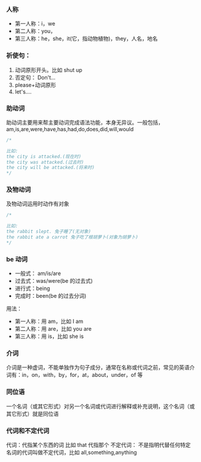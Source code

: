 ### 人称

- 第一人称：i，we
- 第二人称：you，
- 第三人称：he，she，it(它，指动物植物)，they，人名，地名

### 祈使句：

1. 动词原形开头。比如 shut up
2. 否定句： Don't...
3. please+动词原形
4. let's....

### 助动词

助动词主要用来帮主要动词完成语法功能，本身无异议。一般包括，am,is,are,were,have,has,had,do,does,did,will,would

```js
/* 

比如:
the city is attacked.(现在时)
the city was attacked.(过去时)
the city will be attacked.(将来时)
*/
```

### 及物动词

及物动词运用时动作有对象

```js
/* 

比如:
the rabbit slept. 兔子睡了(无对象)
the rabbit ate a carrot 兔子吃了根胡萝卜(对象为胡萝卜)
*/
```

### be 动词

- 一般式： am/is/are
- 过去式：was/were(be 的过去式)
- 进行式：being
- 完成时：been(be 的过去分词)

用法：

- 第一人称：用 am，比如 I am
- 第二人称：用 are，比如 you are
- 第三人称：用 is，比如 she is

### 介词

介词是一种虚词，不能单独作为句子成分，通常在名称或代词之前，常见的英语介词有：in，on，with，by，for，at，about，under，of 等

### 同位语

一个名词（或其它形式）对另一个名词或代词进行解释或补充说明，这个名词（或其它形式）就是同位语

### 代词和不定代词

代词：代指某个东西的词 比如 that 代指那个
不定代词： 不是指明代替任何特定名词的代词叫做不定代词，比如 all,something,anything
